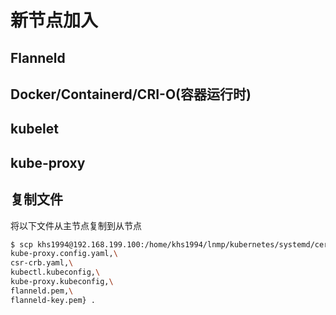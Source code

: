 # 新节点加入

## Flanneld

## Docker/Containerd/CRI-O(容器运行时)

## kubelet

## kube-proxy

## 复制文件

将以下文件从主节点复制到从节点

```bash
$ scp khs1994@192.168.199.100:/home/khs1994/lnmp/kubernetes/systemd/certs/{kubelet.config.yaml,\
kube-proxy.config.yaml,\
csr-crb.yaml,\
kubectl.kubeconfig,\
kube-proxy.kubeconfig,\
flanneld.pem,\
flanneld-key.pem} .
```
